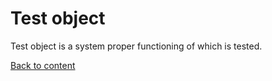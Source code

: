 # Test object

Test object is a system proper functioning of which is tested.

[Back to content](../README.md#Concepts)
